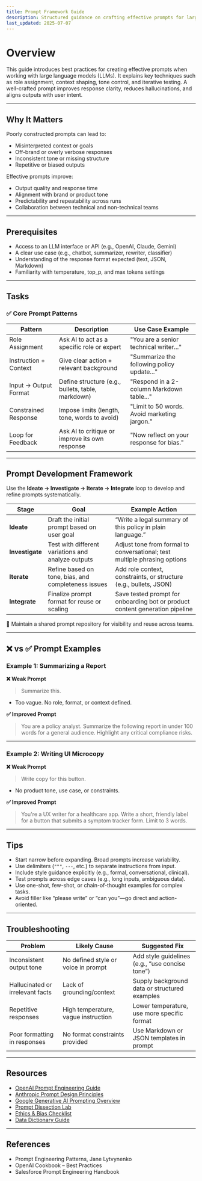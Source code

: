 ```yaml
---
title: Prompt Framework Guide  
description: Structured guidance on crafting effective prompts for large language models, with examples and evaluation tips.  
last_updated: 2025-07-07  
---
```


# Overview

This guide introduces best practices for creating effective prompts when working with large language models (LLMs). It explains key techniques such as role assignment, context shaping, tone control, and iterative testing. A well-crafted prompt improves response clarity, reduces hallucinations, and aligns outputs with user intent.

---

## Why It Matters

Poorly constructed prompts can lead to:

- Misinterpreted context or goals  
- Off-brand or overly verbose responses  
- Inconsistent tone or missing structure  
- Repetitive or biased outputs  

Effective prompts improve:

- Output quality and response time  
- Alignment with brand or product tone  
- Predictability and repeatability across runs  
- Collaboration between technical and non-technical teams  

---

## Prerequisites

- Access to an LLM interface or API (e.g., OpenAI, Claude, Gemini)  
- A clear use case (e.g., chatbot, summarizer, rewriter, classifier)  
- Understanding of the response format expected (text, JSON, Markdown)  
- Familiarity with temperature, top_p, and max tokens settings  

---

## Tasks

### ✅ Core Prompt Patterns

| Pattern                  | Description                                           | Use Case Example                             |
|--------------------------|-------------------------------------------------------|----------------------------------------------|
| Role Assignment          | Ask AI to act as a specific role or expert           | "You are a senior technical writer..."       |
| Instruction + Context    | Give clear action + relevant background              | "Summarize the following policy update..."   |
| Input → Output Format    | Define structure (e.g., bullets, table, markdown)    | "Respond in a 2-column Markdown table..."    |
| Constrained Response     | Impose limits (length, tone, words to avoid)         | "Limit to 50 words. Avoid marketing jargon." |
| Loop for Feedback        | Ask AI to critique or improve its own response       | "Now reflect on your response for bias."     |

---

## Prompt Development Framework

Use the **Ideate → Investigate → Iterate → Integrate** loop to develop and refine prompts systematically.

| Stage       | Goal                                                  | Example Action                                                                 |
|-------------|-------------------------------------------------------|--------------------------------------------------------------------------------|
| **Ideate**  | Draft the initial prompt based on user goal           | “Write a legal summary of this policy in plain language.”                      |
| **Investigate** | Test with different variations and analyze outputs | Adjust tone from formal to conversational; test multiple phrasing options      |
| **Iterate** | Refine based on tone, bias, and completeness issues   | Add role context, constraints, or structure (e.g., bullets, JSON)              |
| **Integrate** | Finalize prompt format for reuse or scaling         | Save tested prompt for onboarding bot or product content generation pipeline   |

📌 Maintain a shared prompt repository for visibility and reuse across teams.

---

## ❌ vs ✅ Prompt Examples

### Example 1: Summarizing a Report

**❌ Weak Prompt**  
> Summarize this.

- Too vague. No role, format, or context defined.

**✅ Improved Prompt**  
> You are a policy analyst. Summarize the following report in under 100 words for a general audience. Highlight any critical compliance risks.

---

### Example 2: Writing UI Microcopy

**❌ Weak Prompt**  
> Write copy for this button.

- No product tone, use case, or constraints.

**✅ Improved Prompt**  
> You're a UX writer for a healthcare app. Write a short, friendly label for a button that submits a symptom tracker form. Limit to 3 words.

---

## Tips

- Start narrow before expanding. Broad prompts increase variability.  
- Use delimiters (`"""`, `---`, etc.) to separate instructions from input.  
- Include style guidance explicitly (e.g., formal, conversational, clinical).  
- Test prompts across edge cases (e.g., long inputs, ambiguous data).  
- Use one-shot, few-shot, or chain-of-thought examples for complex tasks.  
- Avoid filler like “please write” or “can you”—go direct and action-oriented.  

---

## Troubleshooting

| Problem                                 | Likely Cause                          | Suggested Fix                                 |
|-----------------------------------------|----------------------------------------|-----------------------------------------------|
| Inconsistent output tone                | No defined style or voice in prompt    | Add style guidelines (e.g., “use concise tone”)|
| Hallucinated or irrelevant facts        | Lack of grounding/context              | Supply background data or structured examples |
| Repetitive responses                    | High temperature, vague instruction    | Lower temperature, use more specific format   |
| Poor formatting in responses            | No format constraints provided         | Use Markdown or JSON templates in prompt      |

---

## Resources

- [OpenAI Prompt Engineering Guide](https://platform.openai.com/docs/guides/gpt-best-practices)  
- [Anthropic Prompt Design Principles](https://docs.anthropic.com)  
- [Google Generative AI Prompting Overview](https://cloud.google.com/vertex-ai/docs/generative-ai/text/text-overview)  
- [Prompt Dissection Lab](../02-ai-and-data-docs/prompt-dissection-lab.md)  
- [Ethics & Bias Checklist](./ethics-and-bias-checklist.md)  
- [Data Dictionary Guide](./data-dictionary.md)

---

## References

- Prompt Engineering Patterns, Jane Lytvynenko  
- OpenAI Cookbook – Best Practices  
- Salesforce Prompt Engineering Handbook  
